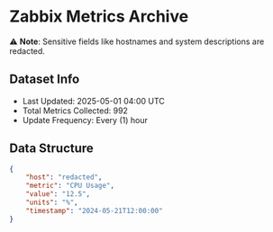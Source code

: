 # Zabbix Metrics Archive

⚠️ **Note**: Sensitive fields like hostnames and system descriptions are redacted.

## Dataset Info
- Last Updated: 2025-05-01 04:00 UTC
- Total Metrics Collected: 992
- Update Frequency: Every (1) hour

## Data Structure
```json
{
    "host": "redacted",
    "metric": "CPU Usage",
    "value": "12.5",
    "units": "%",
    "timestamp": "2024-05-21T12:00:00"
}
```
